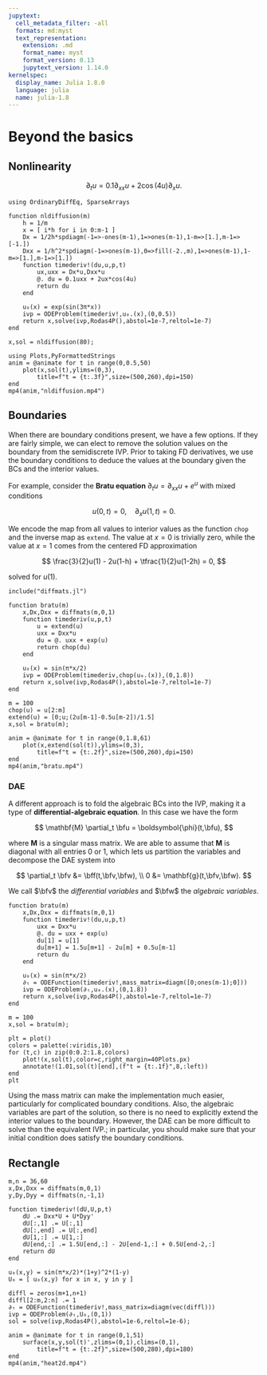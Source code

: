 ```yaml
---
jupytext:
  cell_metadata_filter: -all
  formats: md:myst
  text_representation:
    extension: .md
    format_name: myst
    format_version: 0.13
    jupytext_version: 1.14.0
kernelspec:
  display_name: Julia 1.8.0
  language: julia
  name: julia-1.8
---
```


 # Beyond the basics

 ## Nonlinearity


$$
\partial_t u = 0.1\partial_{xx}u + 2\cos(4u) \partial_x u. 
$$

```{code-cell}
using OrdinaryDiffEq, SparseArrays

function nldiffusion(m)
    h = 1/m
    x = [ i*h for i in 0:m-1 ]
    Dx = 1/2h*spdiagm(-1=>-ones(m-1),1=>ones(m-1),1-m=>[1.],m-1=>[-1.])
    Dxx = 1/h^2*spdiagm(-1=>ones(m-1),0=>fill(-2.,m),1=>ones(m-1),1-m=>[1.],m-1=>[1.])
    function timederiv!(du,u,p,t)
        ux,uxx = Dx*u,Dxx*u
        @. du = 0.1uxx + 2ux*cos(4u)
        return du 
    end

    u₀(x) = exp(sin(3π*x))
    ivp = ODEProblem(timederiv!,u₀.(x),(0,0.5))
    return x,solve(ivp,Rodas4P(),abstol=1e-7,reltol=1e-7)
end
```

```{code-cell}
x,sol = nldiffusion(80);

using Plots,PyFormattedStrings
anim = @animate for t in range(0,0.5,50)
    plot(x,sol(t),ylims=(0,3),
        title=f"t = {t:.3f}",size=(500,260),dpi=150)
end
mp4(anim,"nldiffusion.mp4")
```

## Boundaries

When there are boundary conditions present, we have a few options. If they are fairly simple, we can elect to remove the solution values on the boundary from the semidiscrete IVP. Prior to taking FD derivatives, we use the boundary conditions to deduce the values at the boundary given the BCs and the interior values. 

For example, consider the **Bratu equation** $\partial_t u = \partial_{xx}u + e^u$ with mixed conditions

$$
u(0,t) = 0, \quad \partial_x u(1,t) = 0. 
$$

We encode the map from all values to interior values as the function `chop` and the inverse map as `extend`. The value at $x=0$ is trivially zero, while the value at $x=1$ comes from the centered FD approximation 

$$
\frac{3}{2}u(1) - 2u(1-h) + \tfrac{1}{2}u(1-2h) = 0, 
$$

solved for $u(1)$.

```{code-cell}
include("diffmats.jl")

function bratu(m)
    x,Dx,Dxx = diffmats(m,0,1)
    function timederiv(u,p,t)
        u = extend(u)
        uxx = Dxx*u
        du = @. uxx + exp(u)
        return chop(du) 
    end

    u₀(x) = sin(π*x/2)
    ivp = ODEProblem(timederiv,chop(u₀.(x)),(0,1.8))
    return x,solve(ivp,Rodas4P(),abstol=1e-7,reltol=1e-7)
end

m = 100
chop(u) = u[2:m]
extend(u) = [0;u;(2u[m-1]-0.5u[m-2])/1.5]
x,sol = bratu(m);
```

```{code-cell}
anim = @animate for t in range(0,1.8,61)
    plot(x,extend(sol(t)),ylims=(0,3),
        title=f"t = {t:.2f}",size=(500,260),dpi=150)
end
mp4(anim,"bratu.mp4")
```

### DAE

A different approach is to fold the algebraic BCs into the IVP, making it a type of **differential-algebraic equation**. In this case we have the form

$$
\mathbf{M} \partial_t \bfu = \boldsymbol{\phi}(t,\bfu), 
$$

where $\mathbf{M}$ is a singular mass matrix. We are able to assume that $\mathbf{M}$ is diagonal with all entries 0 or 1, which lets us partition the variables and decompose the DAE system into

$$
\partial_t \bfv &= \bff(t,\bfv,\bfw), \\
0 &= \mathbf{g}(t,\bfv,\bfw). 
$$

We call $\bfv$ the *differential variables* and $\bfw$ the *algebraic variables*.

```{code-cell}
function bratu(m)
    x,Dx,Dxx = diffmats(m,0,1)
    function timederiv!(du,u,p,t)
        uxx = Dxx*u
        @. du = uxx + exp(u)
        du[1] = u[1]
        du[m+1] = 1.5u[m+1] - 2u[m] + 0.5u[m-1]
        return du
    end

    u₀(x) = sin(π*x/2)
    ∂ₜ = ODEFunction(timederiv!,mass_matrix=diagm([0;ones(m-1);0]))
    ivp = ODEProblem(∂ₜ,u₀.(x),(0,1.8))
    return x,solve(ivp,Rodas4P(),abstol=1e-7,reltol=1e-7)
end

m = 100
x,sol = bratu(m);
```

```{code-cell}
plt = plot()
colors = palette(:viridis,10)
for (t,c) in zip(0:0.2:1.8,colors)
    plot!(x,sol(t),color=c,right_margin=40Plots.px)
    annotate!(1.01,sol(t)[end],(f"t = {t:.1f}",8,:left))
end
plt 
```

Using the mass matrix can make the implementation much easier, particularly for complicated boundary conditions. Also, the algebraic variables are part of the solution, so there is no need to explicitly extend the interior values to the boundary. However, the DAE can be more difficult to solve than the equivalent IVP.; in particular, you should make sure that your initial condition does satisfy the boundary conditions.

## Rectangle

<!-- ```{code-cell}
m,n = 36,60
x,Dx,Dxx = diffmats(m,0,1)
y,Dy,Dyy = diffmats(n,-1,1)

chop(U) = U[2:m,2:n]
function extend(U) 
    last = [0;U[end-1,:];0]
    V = [ zeros(1,n+1); [zeros(m-1) U zeros(m-1)]; last' ]
    return V
end
function timederiv(U,p,t)
    U = extend(U)
    ΔU = Dxx*U + U*Dyy'
    return chop(0.2ΔU) 
end

u₀(x,y) = sin(π*x/2)*(1+y)^2*(1-y)
U₀ = [ u₀(x,y) for x in x, y in y ]
    
ivp = ODEProblem(timederiv,chop(U₀),(0,1))
sol = solve(ivp,Rodas4P(),abstol=1e-6,reltol=1e-6);
```
-->

```{code-cell}
m,n = 36,60
x,Dx,Dxx = diffmats(m,0,1)
y,Dy,Dyy = diffmats(n,-1,1)

function timederiv!(dU,U,p,t)
    dU .= Dxx*U + U*Dyy'
    dU[:,1] .= U[:,1]
    dU[:,end] .= U[:,end]
    dU[1,:] .= U[1,:]
    dU[end,:] .= 1.5U[end,:] - 2U[end-1,:] + 0.5U[end-2,:]
    return dU 
end

u₀(x,y) = sin(π*x/2)*(1+y)^2*(1-y)
U₀ = [ u₀(x,y) for x in x, y in y ]
    
diffl = zeros(m+1,n+1)
diffl[2:m,2:n] .= 1
∂ₜ = ODEFunction(timederiv!,mass_matrix=diagm(vec(diffl)))
ivp = ODEProblem(∂ₜ,U₀,(0,1))
sol = solve(ivp,Rodas4P(),abstol=1e-6,reltol=1e-6);
```

```{code-cell}
anim = @animate for t in range(0,1,51)
    surface(x,y,sol(t)',zlims=(0,1),clims=(0,1),
        title=f"t = {t:.2f}",size=(500,280),dpi=180)
end
mp4(anim,"heat2d.mp4")
```
